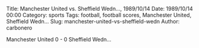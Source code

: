 Title: Manchester United vs. Sheffield Wedn…, 1989/10/14
Date: 1989/10/14 00:00
Category: sports
Tags: football, football scores, Manchester United, Sheffield Wedn…
Slug: manchester-united-vs-sheffield-wedn
Author: carbonero


Manchester United 0 - 0 Sheffield Wedn…
